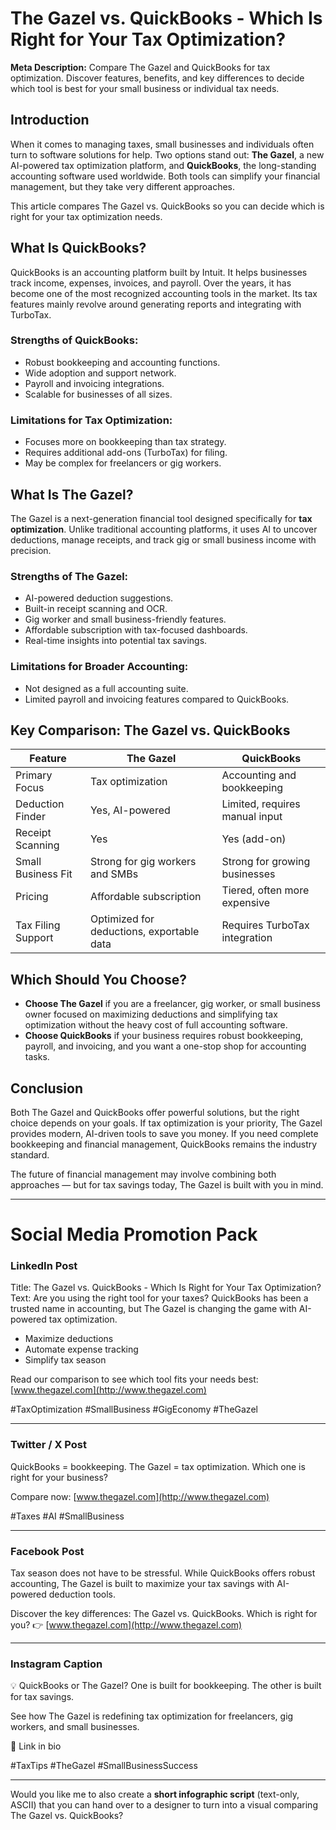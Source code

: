 # The Gazel vs. QuickBooks - Which Is Right for Your Tax Optimization?

**Meta Description:** Compare The Gazel and QuickBooks for tax optimization. Discover features, benefits, and key differences to decide which tool is best for your small business or individual tax needs.

## Introduction

When it comes to managing taxes, small businesses and individuals often turn to software solutions for help. Two options stand out: **The Gazel**, a new AI-powered tax optimization platform, and **QuickBooks**, the long-standing accounting software used worldwide. Both tools can simplify your financial management, but they take very different approaches.

This article compares The Gazel vs. QuickBooks so you can decide which is right for your tax optimization needs.

## What Is QuickBooks?

QuickBooks is an accounting platform built by Intuit. It helps businesses track income, expenses, invoices, and payroll. Over the years, it has become one of the most recognized accounting tools in the market. Its tax features mainly revolve around generating reports and integrating with TurboTax.

### Strengths of QuickBooks:

* Robust bookkeeping and accounting functions.
* Wide adoption and support network.
* Payroll and invoicing integrations.
* Scalable for businesses of all sizes.

### Limitations for Tax Optimization:

* Focuses more on bookkeeping than tax strategy.
* Requires additional add-ons (TurboTax) for filing.
* May be complex for freelancers or gig workers.

## What Is The Gazel?

The Gazel is a next-generation financial tool designed specifically for **tax optimization**. Unlike traditional accounting platforms, it uses AI to uncover deductions, manage receipts, and track gig or small business income with precision.

### Strengths of The Gazel:

* AI-powered deduction suggestions.
* Built-in receipt scanning and OCR.
* Gig worker and small business-friendly features.
* Affordable subscription with tax-focused dashboards.
* Real-time insights into potential tax savings.

### Limitations for Broader Accounting:

* Not designed as a full accounting suite.
* Limited payroll and invoicing features compared to QuickBooks.

## Key Comparison: The Gazel vs. QuickBooks

| Feature            | The Gazel                                 | QuickBooks                     |
| ------------------ | ----------------------------------------- | ------------------------------ |
| Primary Focus      | Tax optimization                          | Accounting and bookkeeping     |
| Deduction Finder   | Yes, AI-powered                           | Limited, requires manual input |
| Receipt Scanning   | Yes                                       | Yes (add-on)                   |
| Small Business Fit | Strong for gig workers and SMBs           | Strong for growing businesses  |
| Pricing            | Affordable subscription                   | Tiered, often more expensive   |
| Tax Filing Support | Optimized for deductions, exportable data | Requires TurboTax integration  |

## Which Should You Choose?

* **Choose The Gazel** if you are a freelancer, gig worker, or small business owner focused on maximizing deductions and simplifying tax optimization without the heavy cost of full accounting software.
* **Choose QuickBooks** if your business requires robust bookkeeping, payroll, and invoicing, and you want a one-stop shop for accounting tasks.

## Conclusion

Both The Gazel and QuickBooks offer powerful solutions, but the right choice depends on your goals. If tax optimization is your priority, The Gazel provides modern, AI-driven tools to save you money. If you need complete bookkeeping and financial management, QuickBooks remains the industry standard.

The future of financial management may involve combining both approaches — but for tax savings today, The Gazel is built with you in mind.

---

# Social Media Promotion Pack

### LinkedIn Post

Title: The Gazel vs. QuickBooks - Which Is Right for Your Tax Optimization?
Text:
Are you using the right tool for your taxes? QuickBooks has been a trusted name in accounting, but The Gazel is changing the game with AI-powered tax optimization.

* Maximize deductions
* Automate expense tracking
* Simplify tax season

Read our comparison to see which tool fits your needs best: [www.thegazel.com](http://www.thegazel.com)

\#TaxOptimization #SmallBusiness #GigEconomy #TheGazel

---

### Twitter / X Post

QuickBooks = bookkeeping.
The Gazel = tax optimization.
Which one is right for your business?

Compare now: [www.thegazel.com](http://www.thegazel.com)

\#Taxes #AI #SmallBusiness

---

### Facebook Post

Tax season does not have to be stressful. While QuickBooks offers robust accounting, The Gazel is built to maximize your tax savings with AI-powered deduction tools.

Discover the key differences: The Gazel vs. QuickBooks. Which is right for you?
👉 [www.thegazel.com](http://www.thegazel.com)

---

### Instagram Caption

💡 QuickBooks or The Gazel?
One is built for bookkeeping. The other is built for tax savings.

See how The Gazel is redefining tax optimization for freelancers, gig workers, and small businesses.

🔗 Link in bio

\#TaxTips #TheGazel #SmallBusinessSuccess

---

Would you like me to also create a **short infographic script** (text-only, ASCII) that you can hand over to a designer to turn into a visual comparing The Gazel vs. QuickBooks?
